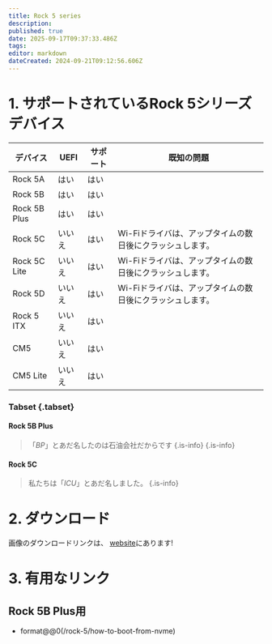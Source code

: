 ```yaml
---
title: Rock 5 series
description:
published: true
date: 2025-09-17T09:37:33.486Z
tags:
editor: markdown
dateCreated: 2024-09-21T09:12:56.606Z
---
```


# 1. サポートされているRock 5シリーズデバイス

| デバイス         | UEFI | サポート | 既知の問題                           |
| ------------ | ---- | ---- | ------------------------------- |
| Rock 5A      | はい   | はい   |                                 |
| Rock 5B      | はい   | はい   |                                 |
| Rock 5B Plus | はい   | はい   |                                 |
| Rock 5C      | いいえ  | はい   | Wi-Fiドライバは、アップタイムの数日後にクラッシュします。 |
| Rock 5C Lite | いいえ  | はい   | Wi-Fiドライバは、アップタイムの数日後にクラッシュします。 |
| Rock 5D      | いいえ  | はい   | Wi-Fiドライバは、アップタイムの数日後にクラッシュします。 |
| Rock 5 ITX   | いいえ  | はい   |                                 |
| CM5          | いいえ  | はい   |                                 |
| CM5 Lite     | いいえ  | はい   |                                 |

### Tabset {.tabset}

#### Rock 5B Plus

> 「_BP_」とあだ名したのは石油会社だからです
> {.is-info}
> {.is-info}

#### Rock 5C

> 私たちは「_ICU_」とあだ名しました。
> {.is-info}

# 2. ダウンロード

画像のダウンロードリンクは、 [website](https://bredos.org/download.html)にあります!

# 3. 有用なリンク

## Rock 5B Plus用

- format@@0(/rock-5/how-to-boot-from-nvme)


